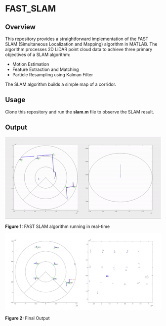 # FAST_SLAM

## Overview

This repository provides a straightforward implementation of the FAST SLAM (Simultaneous Localization and Mapping) algorithm in MATLAB. The algorithm processes 2D LiDAR point cloud data to achieve three primary objectives of a SLAM algorithm:
* Motion Estimation
* Feature Extraction and Matching
* Particle Resampling using Kalman Filter

The SLAM algorithm builds a simple map of a corridor.


## Usage

Clone this repository and run the **slam.m** file to observe the SLAM result.


## Output

![output demo](output/Reult_demo.gif)

**Figure 1:** FAST SLAM algorithm running in real-time

![map output](output/Result.jpg)

**Figure 2:** Final Output



